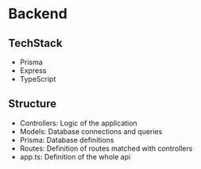 # Backend 

## TechStack
  - Prisma
  - Express
  - TypeScript

## Structure 
  - Controllers: Logic of the application
  - Models: Database connections and queries
  - Prisma: Database definitions
  - Routes: Definition of routes matched with controllers
  - app.ts: Definition of the whole api
